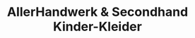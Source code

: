 ---
title: "AllerHandwerk & Secondhand Kinder-Kleider"
url: /rheinfelden/allerhandwerk-und-secondhand-kinder-kleider/
shop: Kleidung
---